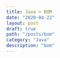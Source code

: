 ```yaml
---
title: Java > BOM
date: "2020-04-22"
layout: post
draft: true
path: "/posts/bom"
category: "Java"
description: "bom"
---
```

